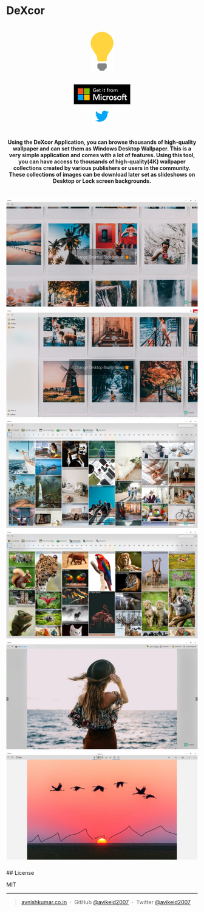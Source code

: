 # DeXcor

<h1 align="center">
<img src="https://raw.githubusercontent.com/avikeid2007/DeXcor/master/Screenshot/DeXcor-logo.png" alt="Ping legacy" width="60">
 
 <a href='https://www.microsoft.com/store/apps/9MXBN5NH4J95'><img src='https://raw.githubusercontent.com/avikeid2007/WinDev-Utility/dev/ScreenShots/store.png' alt='English badge' width="150" /></a>
 <br/>
 <a href='https://twitter.com/dexcor_app'><img src='https://raw.githubusercontent.com/avikeid2007/DeXcor/master/Screenshot/icons8-twitter.gif' alt='twitter' width="48" /></a>
</h1>

<h4 align="center">  
Using the DeXcor Application, you can browse thousands of high-quality wallpaper and can set them as Windows Desktop Wallpaper. This is a very simple application and comes with a lot of features. Using this tool, you can have access to thousands of high-quality(4K) wallpaper collections created by various publishers or users in the community. These collections of images can be download later set as slideshows on Desktop or Lock screen backgrounds. 
</h4>
<h1 align="center">
<img src="https://raw.githubusercontent.com/avikeid2007/DeXcor/master/Screenshot/s1.jpg" ></img>
<img src="https://raw.githubusercontent.com/avikeid2007/DeXcor/master/Screenshot/s2.jpg" ></img> 
<img src="https://raw.githubusercontent.com/avikeid2007/DeXcor/master/Screenshot/s3.jpg" ></img> 
<img src="https://raw.githubusercontent.com/avikeid2007/DeXcor/master/Screenshot/s4.jpg" ></img> 
<img src="https://raw.githubusercontent.com/avikeid2007/DeXcor/master/Screenshot/s5.jpg" ></img> 
<img src="https://raw.githubusercontent.com/avikeid2007/DeXcor/master/Screenshot/s6.jpg" ></img> 
</h1>
## License

MIT

---

> [avnishkumar.co.in](http://avnishkumar.co.in) &nbsp;&middot;&nbsp;
> GitHub [@avikeid2007](https://github.com/avikeid2007) &nbsp;&middot;&nbsp;
> Twitter [@avikeid2007](https://twitter.com/avikeid2007)


